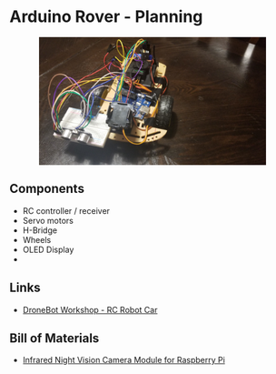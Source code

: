 # Arduino Rover - Planning

<img src="./assets/rover.jpg" alt="Rover (Stage 1)" style="width:400px; display:block; margin-left:auto; margin-right:auto;"/>

## Components
* RC controller / receiver
* Servo motors
* H-Bridge
* Wheels
* OLED Display
* 

## Links
* [DroneBot Workshop - RC Robot Car](https://www.youtube.com/watch?v=BACBNgaCnJU)


## Bill of Materials
* [Infrared Night Vision Camera Module for Raspberry Pi](https://www.amazon.ca/gp/product/B07WMY1VQ6/ref=ox_sc_act_title_1?smid=A1ZS0R4YE7AG81&psc=1)